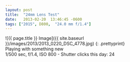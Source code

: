 ```yaml
---
layout: post
title:  "24mm Lens Test"
date:   2013-02-20  13:46:45 -0600
tags: ["2015", D800,  "24.0 mm f/1.4"]
---
```

![{{ page.title }} Image]({{ site.baseurl }}/images/2013/2013_0220_DSC_4778.jpg)
{: .prettyprint}  
Playing with something new  
1/500 sec, f/1.4, ISO 800 - Shutter clicks this day: 24